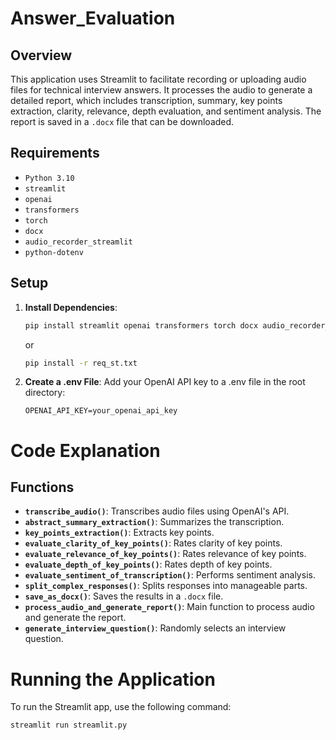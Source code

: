 # Answer_Evaluation

## Overview

This application uses Streamlit to facilitate recording or uploading audio files for technical interview answers. It processes the audio to generate a detailed report, which includes transcription, summary, key points extraction, clarity, relevance, depth evaluation, and sentiment analysis. The report is saved in a `.docx` file that can be downloaded.

## Requirements

- `Python 3.10`
- `streamlit`
- `openai`
- `transformers`
- `torch`
- `docx`
- `audio_recorder_streamlit`
- `python-dotenv`

## Setup

1. **Install Dependencies**:

   ```bash
   pip install streamlit openai transformers torch docx audio_recorder_streamlit python-dotenv
   ```
   or
   ```bash
   pip install -r req_st.txt
   ```

2. **Create a .env File**:  Add your OpenAI API key to a .env file in the root directory:
  
   ```env
   OPENAI_API_KEY=your_openai_api_key
   ```
# Code Explanation
## Functions

- **`transcribe_audio()`**: Transcribes audio files using OpenAI's API.
- **`abstract_summary_extraction()`**: Summarizes the transcription.
- **`key_points_extraction()`**: Extracts key points.
- **`evaluate_clarity_of_key_points()`**: Rates clarity of key points.
- **`evaluate_relevance_of_key_points()`**: Rates relevance of key points.
- **`evaluate_depth_of_key_points()`**: Rates depth of key points.
- **`evaluate_sentiment_of_transcription()`**: Performs sentiment analysis.
- **`split_complex_responses()`**: Splits responses into manageable parts.
- **`save_as_docx()`**: Saves the results in a `.docx` file.
- **`process_audio_and_generate_report()`**: Main function to process audio and generate the report.
- **`generate_interview_question()`**: Randomly selects an interview question.

# Running the Application

To run the Streamlit app, use the following command:

```bash
streamlit run streamlit.py
```

